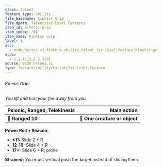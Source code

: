 ```yaml
---
class: talent
feature_type: ability
file_basename: Kinetic Grip
file_dpath: Talent/1st-Level Features
item_id: kinetic-grip
item_index: '01'
item_name: Kinetic Grip
level: 1
scc:
  - mcdm.heroes.v1:feature.ability.talent.1st-level-feature:kinetic-grip
scdc:
  - 1.1.1:13.2.1.1:01
source: mcdm.heroes.v1
type: feature/ability/talent/1st-level-feature
---
```


###### Kinetic Grip

*You lift and hurl your foe away from you.*

| **Psionic, Ranged, Telekinesis** |               **Main action** |
| -------------------------------- | ----------------------------: |
| **📏 Ranged 10**                 | **🎯 One creature or object** |

**Power Roll + Reason:**

- **≤11:** Slide 2 + R
- **12-16:** Slide 4 + R
- **17+:** Slide 6 + R; prone

**Strained:** You must vertical push the target instead of sliding them.
